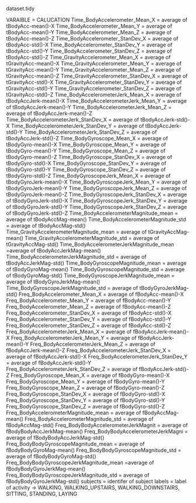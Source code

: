 dataset.tidy

VARAIBLE =                                CALUCATION
Time_BodyAccelerometer_Mean_X =	          average of tBodyAcc-mean()-X
Time_BodyAccelerometer_Mean_Y	=           average of tBodyAcc-mean()-Y
Time_BodyAccelerometer_Mean_Z	=           average of tBodyAcc-mean()-Z
Time_BodyAccelerometer_StanDev_X =	      average of tBodyAcc-std()-X
Time_BodyAccelerometer_StanDev_Y =	      average of tBodyAcc-std()-Y
Time_BodyAccelerometer_StanDev_Z =        average of tBodyAcc-std()-Z
Time_GravityAccelerometer_Mean_X =	      average of tGravityAcc-mean()-X
Time_GravityAccelerometer_Mean_Y =	      average of tGravityAcc-mean()-Y
Time_GravityAccelerometer_Mean_Z =        average of tGravityAcc-mean()-Z
Time_GravityAccelerometer_StanDev_X =     average of tGravityAcc-std()-X
Time_GravityAccelerometer_StanDev_Y =     average of tGravityAcc-std()-Y
Time_GravityAccelerometer_StanDev_Z =     average of tGravityAcc-std()-Z
Time_BodyAccelerometerJerk_Mean_X	=       average of tBodyAccJerk-mean()-X
Time_BodyAccelerometerJerk_Mean_Y	=       average of tBodyAccJerk-mean()-Y
Time_BodyAccelerometerJerk_Mean_Z	=       average of tBodyAccJerk-mean()-Z
Time_BodyAccelerometerJerk_StanDev_X =    average of tBodyAccJerk-std()-X
Time_BodyAccelerometerJerk_StanDev_Y =    average of tBodyAccJerk-std()-Y
Time_BodyAccelerometerJerk_StanDev_Z =    average of tBodyAccJerk-std()-Z
Time_BodyGyroscope_Mean_X	=               average of tBodyGyro-mean()-X
Time_BodyGyroscope_Mean_Y	=               average of tBodyGyro-mean()-Y
Time_BodyGyroscope_Mean_Z	=               average of tBodyGyro-mean()-Z
Time_BodyGyroscope_StanDev_X =            average of tBodyGyro-std()-X
Time_BodyGyroscope_StanDev_Y =            average of tBodyGyro-std()-Y
Time_BodyGyroscope_StanDev_Z =            average of tBodyGyro-std()-Z
Time_BodyGyroscopeJerk_Mean_X	=           average of tBodyGyroJerk-mean()-X
Time_BodyGyroscopeJerk_Mean_Y	=           average of tBodyGyroJerk-mean()-Y
Time_BodyGyroscopeJerk_Mean_Z	=           average of tBodyGyroJerk-mean()-Z
Time_BodyGyroscopeJerk_StanDev_X =        average of tBodyGyroJerk-std()-X
Time_BodyGyroscopeJerk_StanDev_Y =        average of tBodyGyroJerk-std()-Y
Time_BodyGyroscopeJerk_StanDev_Z =        average of tBodyGyroJerk-std()-Z
Time_BodyAccelerometerMagnitude_mean =    average of tBodyAccMag-mean()
Time_BodyAccelerometerMagnitude_std	=     average of tBodyAccMag-std()
Time_GravityAccelerometerMagnitude_mean = average of tGravityAccMag-mean()
Time_GravityAccelerometerMagnitude_std =  average of tGravityAccMag-std()
Time_BodyAccelerometerJerkMagnitude_mean =average of tBodyAccJerkMag-mean()
Time_BodyAccelerometerJerkMagnitude_std = average of tBodyAccJerkMag-std()
Time_BodyGyroscopeMagnitude_mean =        average of tBodyGyroMag-mean()
Time_BodyGyroscopeMagnitude_std	=         average of tBodyGyroMag-std()
Time_BodyGyroscopeJerkMagnitude_mean =    average of tBodyGyroJerkMag-mean()
Time_BodyGyroscopeJerkMagnitude_std	=     average of tBodyGyroJerkMag-std()
Freq_BodyAccelerometer_Mean_X	=           average of fBodyAcc-mean()-X
Freq_BodyAccelerometer_Mean_Y	=           average of fBodyAcc-mean()-Y
Freq_BodyAccelerometer_Mean_Z	=           average of fBodyAcc-mean()-Z
Freq_BodyAccelerometer_StanDev_X =        average of fBodyAcc-std()-X
Freq_BodyAccelerometer_StanDev_Y =        average of fBodyAcc-std()-Y
Freq_BodyAccelerometer_StanDev_Z =        average of fBodyAcc-std()-Z
Freq_BodyAccelerometerJerk_Mean_X	=       average of fBodyAccJerk-mean()-X
Freq_BodyAccelerometerJerk_Mean_Y	=       average of fBodyAccJerk-mean()-Y
Freq_BodyAccelerometerJerk_Mean_Z	=       average of fBodyAccJerk-mean()-Z
Freq_BodyAccelerometerJerk_StanDev_X =    average of fBodyAccJerk-std()-X
Freq_BodyAccelerometerJerk_StanDev_Y =    average of fBodyAccJerk-std()-Y
Freq_BodyAccelerometerJerk_StanDev_Z =    average of fBodyAccJerk-std()-Z
Freq_BodyGyroscope_Mean_X	=               average of fBodyGyro-mean()-X
Freq_BodyGyroscope_Mean_Y	=               average of fBodyGyro-mean()-Y
Freq_BodyGyroscope_Mean_Z =               average of fBodyGyro-mean()-Z
Freq_BodyGyroscope_StanDev_X =            average of fBodyGyro-std()-X
Freq_BodyGyroscope_StanDev_Y =            average of fBodyGyro-std()-Y
Freq_BodyGyroscope_StanDev_Z =            average of fBodyGyro-std()-Z
Freq_BodyAccelerometerMagnitude_mean =    average of fBodyAccMag-mean()
Freq_BodyAccelerometerMagnitude_std =     average of fBodyAccMag-std()
Freq_BodyBodyAccelerometerJerkMagnit =   	average of fBodyBodyAccJerkMag-mean()
Freq_BodyBodyAccelerometerJerkMagni =    	average of fBodyBodyAccJerkMag-std()
Freq_BodyBodyGyroscopeMagnitude_mean =    average of fBodyBodyGyroMag-mean()
Freq_BodyBodyGyroscopeMagnitude_std	=     average of fBodyBodyGyroMag-std()
Freq_BodyBodyGyroscopeJerkMagnitude_mean =average of fBodyBodyGyroJerkMag-mean()
Freq_BodyBodyGyroscopeJerkMagnitude_std = average of fBodyBodyGyroJerkMag-std()
subjects =                                identifer of subject
labels =                                  label of activity -> WALKING, WALKING_UPSTAIRS, WALKING_DOWNSTAIRS, SITTING, STANDING, LAYING

